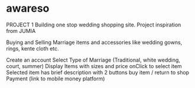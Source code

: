 # awareso
PROJECT 1
Building one stop wedding shopping site. Project inspiration from JUMIA

Buying and Selling Marriage items and accessories like wedding gowns, rings, kente cloth etc.

Create an account
Select Type of Marriage (Traditional, white wedding, court, summer)
Display Items with sizes and price
onClick to select item
Selected item has brief description with 2 buttons
buy item / return to shop
Payment (link to mobile money platform)
